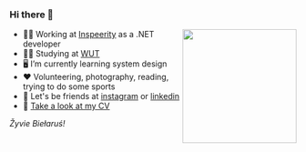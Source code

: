 <h3>Hi there 👋</h3> <img align="right" height="200" weight="200" src="https://octodex.github.com/images/yogitocat.png"/>

- 👨‍💻 Working at [Inspeerity](https://inspeerity.com/) as a .NET developer 
- 👨‍🎓 Studying at [WUT](https://pw.edu.pl/engpw)
- 🖥 I’m currently learning system design 
- ❤️ Volunteering, photography, reading, trying to do some sports 
- 🤝 Let's be friends at [instagram](https://www.instagram.com/erlobo/) or [linkedin](https://www.linkedin.com/in/kirylvolkau/) 
- 📎 [Take a look at my CV](/KirylVolkau_CV.pdf)

*Žyvie Biełaruś!*
